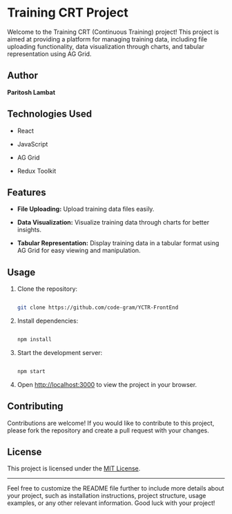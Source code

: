 
# Training CRT Project

Welcome to the Training CRT (Continuous Training) project! This project is aimed at providing a platform for managing training data, including file uploading functionality, data visualization through charts, and tabular representation using AG Grid. 

## Author

**Paritosh Lambat**

## Technologies Used

- React

- JavaScript

- AG Grid

- Redux Toolkit

## Features

- **File Uploading:** Upload training data files easily.

- **Data Visualization:** Visualize training data through charts for better insights.

- **Tabular Representation:** Display training data in a tabular format using AG Grid for easy viewing and manipulation.

## Usage

1. Clone the repository:

   ```bash

   git clone https://github.com/code-gram/YCTR-FrontEnd

   ```

2. Install dependencies:

   ```bash

   npm install

   ```

3. Start the development server:

   ```bash

   npm start

   ```

4. Open [http://localhost:3000](http://localhost:3000) to view the project in your browser.

## Contributing

Contributions are welcome! If you would like to contribute to this project, please fork the repository and create a pull request with your changes.

## License

This project is licensed under the [MIT License](LICENSE).

---

Feel free to customize the README file further to include more details about your project, such as installation instructions, project structure, usage examples, or any other relevant information. Good luck with your project!
